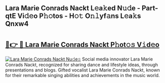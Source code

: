 ## Lara Marie Conrads Nackt L𝚎a𝚔ed N𝚞𝚍e - Part-qtE Vi𝚍𝚎o P𝚑𝚘tos - H𝚘𝚝 O𝚗𝚕yf𝚊ns L𝚎a𝚔s Qnxw4

# <h2><a href="http://kf08jy.oniu.top/?m=Lara+Marie+Conrads+Nackt">🔗👉 🔴 Lara Marie Conrads Nackt P𝚑ot𝚘𝚜 V𝚒d𝚎o</a></h2>

[![Lara Marie Conrads Nackt Nu𝚍e𝚜](https://i.imgur.com/0qMVB7G.gif)](http://kf08jy.oniu.top/?m=Lara+Marie+Conrads+Nackt)
Social media innovator Lara Marie Conrads Nackt, recognized for sharing dance and lifestyle ideas, through presentations and blogs. Gifted vocalist Lara Marie Conrads Nackt, known for their remarkable singing abilities and achievements in the music world.  
